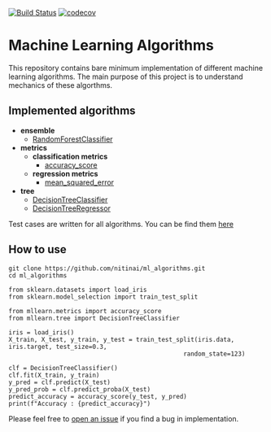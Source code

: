 [![Build Status](https://travis-ci.org/nitinai/ml_algorithms.svg?branch=master)](https://travis-ci.org/nitinai/ml_algorithms)
[![codecov](https://codecov.io/gh/nitinai/ml_algorithms/branch/master/graph/badge.svg)](https://codecov.io/gh/nitinai/ml_algorithms)

# Machine Learning Algorithms

This repository contains bare minimum implementation of different machine learning algorithms. The main purpose of this project is to understand mechanics of these algorthms.

## Implemented algorithms 
- **ensemble**
  * [RandomForestClassifier](mllearn/ensemble/forest.py#L69)
- **metrics**
  - **classification metrics**
    * [accuracy_score](mllearn/metrics/classification.py#L3)
  - **regression metrics**
    * [mean_squared_error](mllearn/metrics/regression.py#L3)
- **tree**
  * [DecisionTreeClassifier](mllearn/tree/tree.py#L220)
  * [DecisionTreeRegressor](mllearn/tree/tree.py#L279)

Test cases are written for all algorithms. You can be find them [here](mllearn/tests)

## How to use
	
	git clone https://github.com/nitinai/ml_algorithms.git
	cd ml_algorithms
	
	from sklearn.datasets import load_iris
	from sklearn.model_selection import train_test_split
	
	from mllearn.metrics import accuracy_score
	from mllearn.tree import DecisionTreeClassifier

	iris = load_iris()
	X_train, X_test, y_train, y_test = train_test_split(iris.data, iris.target, test_size=0.3,
                                                    random_state=123)
	
	clf = DecisionTreeClassifier()
	clf.fit(X_train, y_train)
	y_pred = clf.predict(X_test)
    y_pred_prob = clf.predict_proba(X_test)
	predict_accuracy = accuracy_score(y_test, y_pred)
    print(f"Accuracy : {predict_accuracy}")
	
	
Please feel free to [open an issue](https://github.com/nitinai/ml_algorithms/issues/new) if you find a bug in implementation.
